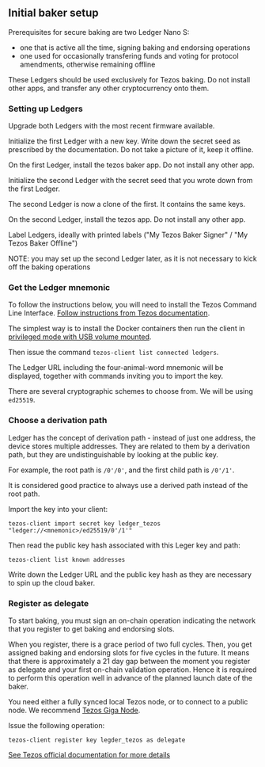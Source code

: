 ## Initial baker setup

Prerequisites for secure baking are two Ledger Nano S:

* one that is active all the time, signing baking and endorsing operations
* one used for occasionally transfering funds and voting for protocol amendments, otherwise remaining offline

These Ledgers should be used exclusively for Tezos baking. Do not install other apps, and transfer any other cryptocurrency onto them.

### Setting up Ledgers

Upgrade both Ledgers with the most recent firmware available.

Initialize the first Ledger with a new key. Write down the secret seed as prescribed by the documentation. Do not take a picture of it, keep it offline.

On the first Ledger, install the tezos baker app. Do not install any other app.

Initialize the second Ledger with the secret seed that you wrote down from the first Ledger.

The second Ledger is now a clone of the first. It contains the same keys.

On the second Ledger, install the tezos app. Do not install any other app.

Label Ledgers, ideally with printed labels ("My Tezos Baker Signer" / "My Tezos Baker Offline")

NOTE: you may set up the second Ledger later, as it is not necessary to kick off the baking operations

### Get the Ledger mnemonic

To follow the instructions below, you will need to install the Tezos Command Line Interface. [Follow instructions from Tezos documentation](https://tezos.gitlab.io/introduction/howtoget.html).

The simplest way is to install the Docker containers then run the client in [privileged mode with USB volume mounted](https://tezos.stackexchange.com/questions/395/has-anyone-got-ledger-working-within-docker).

Then issue the command `tezos-client list connected ledgers`.

The Ledger URL including the four-animal-word mnemonic will be displayed, together with commands inviting you to import the key.

There are several cryptographic schemes to choose from. We will be using `ed25519`.

### Choose a derivation path

Ledger has the concept of derivation path - instead of just one address, the device stores multiple addresses. They are related to them by a derivation path, but they are undistinguishable by looking at the public key.

For example, the root path is `/0'/0'`, and the first child path is `/0'/1'`.

It is considered good practice to always use a derived path instead of the root path.

Import the key into your client:

```
tezos-client import secret key ledger_tezos "ledger://<mnemonic>/ed25519/0'/1'"
```

Then read the public key hash associated with this Leger key and path:

```
tezos-client list known addresses
```

Write down the Ledger URL and the public key hash as they are necessary to spin up the cloud baker.

### Register as delegate

To start baking, you must sign an on-chain operation indicating the network that you register to get baking and endorsing slots.

When you register, there is a grace period of two full cycles. Then, you get assigned baking and endorsing slots for five cycles in the future. It means that there is approximately a 21 day gap between the moment you register as delegate and your first on-chain validation operation. Hence it is required to perform this operation well in advance of the planned launch date of the baker.

You need either a fully synced local Tezos node, or to connect to a public node. We recommend [Tezos Giga Node](https://tezos.giganode.io/).

Issue the following operation:

```
tezos-client register key legder_tezos as delegate
```

[See Tezos official documentation for more details](https://tezos.gitlab.io/introduction/howtorun.html#register-and-check-your-rights)
